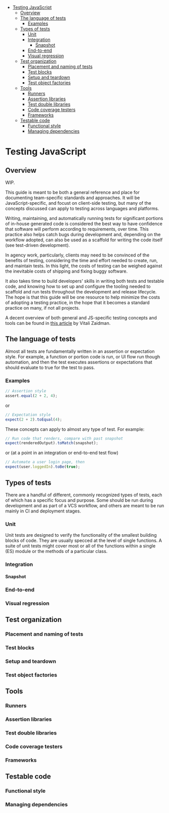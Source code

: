 <!-- START doctoc generated TOC please keep comment here to allow auto update -->
<!-- DON'T EDIT THIS SECTION, INSTEAD RE-RUN doctoc TO UPDATE -->


- [Testing JavaScript](#testing-javascript)
  - [Overview](#overview)
  - [The language of tests](#the-language-of-tests)
    - [Examples](#examples)
  - [Types of tests](#types-of-tests)
    - [Unit](#unit)
    - [Integration](#integration)
      - [Snapshot](#snapshot)
    - [End-to-end](#end-to-end)
    - [Visual regression](#visual-regression)
  - [Test organization](#test-organization)
    - [Placement and naming of tests](#placement-and-naming-of-tests)
    - [Test blocks](#test-blocks)
    - [Setup and teardown](#setup-and-teardown)
    - [Test object factories](#test-object-factories)
  - [Tools](#tools)
    - [Runners](#runners)
    - [Assertion libraries](#assertion-libraries)
    - [Test double libraries](#test-double-libraries)
    - [Code coverage testers](#code-coverage-testers)
    - [Frameworks](#frameworks)
  - [Testable code](#testable-code)
    - [Functional style](#functional-style)
    - [Managing dependencies](#managing-dependencies)

<!-- END doctoc generated TOC please keep comment here to allow auto update -->

# Testing JavaScript

## Overview

WIP.

This guide is meant to be both a general reference and place for documenting team-specific standards and approaches. It will be JavaScript-specific, and focust on client-side testing, but many of the concepts discussed can apply to testing across languages and platforms.

Writing, maintaining, and automatically running tests for significant portions of in-house generated code is considered the best way to have confidence that software will perform according to requirements, over time. This practice also helps catch bugs during development and, depending on the workflow adopted, can also be used as a scaffold for writing the code itself (see test-driven development).

In agency work, particularly, clients may need to be convinced of the benefits of testing, considering the time and effort needed to create, run, and maintain tests. In this light, the costs of testing can be weighed against the inevitable costs of shipping and fixing buggy software.

It also takes time to build developers' skills in writing both tests and testable code, and knowing how to set up and configure the tooling needed to scaffold and run tests throughout the development and release lifecycle. The hope is that this guide will be one resource to help minimize the costs of adopting a testing practice, in the hope that it becomes a standard practice on many, if not all projects.

<!---
(@TODO - Decide whether to keep the following reference)
-->

A decent overview of both general and JS-specific testing concepts and tools can be found in [this article](https://medium.com/welldone-software/an-overview-of-javascript-testing-in-2019-264e19514d0a) by Vitali Zaidman.

## The language of tests

Almost all tests are fundamentally written in an assertion or expectation style. For example, a function or portion code is run, or UI flow run though automation, and then the test executes assertions or expectations that should evaluate to true for the test to pass.

### Examples

```js
// Assertion style
assert.equal(2 + 2, 4);
```

or

```js
// Expectation style
expect(2 + 2).toEqual(4);
```

These concepts can apply to almost any type of test. For example:

```js
// Run code that renders, compare with past snapshot
expect(renderedOutput).toMatch(snapshot);
```

or (at a point in an integration or end-to-end test flow)

```js
// Automate a user login page, then
expect(user.loggedIn).toBe(true);
```

## Types of tests

There are a handful of different, commonly recognized types of tests, each of which has a specific focus and purpose. Some should be run during development and as part of a VCS workflow, and others are meant to be run mainly in CI and deployment stages.

### Unit

Unit tests are designed to verify the functionality of the smallest building blocks of code. They are usually specced at the level of single functions. A suite of unit tests might cover most or all of the functions within a single (ES) module or the methods of a particular class.

### Integration

#### Snapshot

### End-to-end

### Visual regression

## Test organization

### Placement and naming of tests

### Test blocks

### Setup and teardown

### Test object factories

## Tools

### Runners

### Assertion libraries

### Test double libraries

### Code coverage testers

### Frameworks

## Testable code

### Functional style

### Managing dependencies
